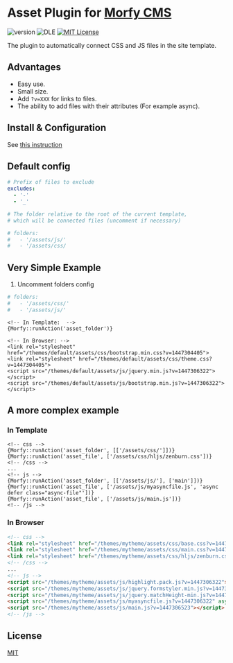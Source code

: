 # Asset Plugin for [Morfy CMS](http://morfy.org/)

![version](https://img.shields.io/badge/version-1.1.0-brightgreen.svg?style=flat-square "Version")
![DLE](https://img.shields.io/badge/Morfy-1.1.3+-green.svg?style=flat-square "Morfy Version")
[![MIT License](https://img.shields.io/badge/license-MIT-blue.svg?style=flat-square)](https://github.com/pafnuty/morfy-plugin-asset/blob/master/LICENSE)

The plugin to automatically connect CSS and JS files in the site template.



## Advantages
- Easy use.
- Small size.
- Add `?v=XXX` for links to files.
- The ability to add files with their attributes (For example async).


## Install & Configuration
See [this instruction](http://morfy.org/documentation/plugins/plugins-installation)


## Default config

```yml
# Prefix of files to exclude
excludes:
  - '-'
  - '_'

# The folder relative to the root of the current template, 
# which will be connected files (uncomment if necessary)

# folders:
#   - '/assets/js/'
#   - '/assets/css/
```

## Very Simple Example
1. Uncomment folders config
```yml
# folders:
#   - '/assets/css/'
#   - '/assets/js/'
```

```smarty
<!-- In Template:  -->
{Morfy::runAction('asset_folder')}

<!-- In Browser: -->
<link rel="stylesheet" href="/themes/default/assets/css/bootstrap.min.css?v=1447304405">
<link rel="stylesheet" href="/themes/default/assets/css/theme.css?v=1447304405">
<script src="/themes/default/assets/js/jquery.min.js?v=1447306322"></script>
<script src="/themes/default/assets/js/bootstrap.min.js?v=1447306322"></script>

```


## A more complex example

### In Template
```smarty
<!-- css -->
{Morfy::runAction('asset_folder', [['/assets/css/']])}
{Morfy::runAction('asset_file', ['/assets/css/hljs/zenburn.css'])}
<!-- /css -->
...
<!-- js -->
{Morfy::runAction('asset_folder', [['/assets/js/'], ['main']])}
{Morfy::runAction('asset_file', ['/assets/js/myasyncfile.js', 'async defer class="async-file"'])}
{Morfy::runAction('asset_file', ['/assets/js/main.js'])}
<!-- /js -->
```

### In Browser
```html
<!-- css -->
<link rel="stylesheet" href="/themes/mytheme/assets/css/base.css?v=1447304405">
<link rel="stylesheet" href="/themes/mytheme/assets/css/main.css?v=1447306321">
<link rel="stylesheet" href="/themes/mytheme/assets/css/hljs/zenburn.css?v=1447306328">
<!-- /css -->
...
<!-- js -->
<script src="/themes/mytheme/assets/js/highlight.pack.js?v=1447306322"></script>
<script src="/themes/mytheme/assets/js/jquery.formstyler.min.js?v=1447306322"></script>
<script src="/themes/mytheme/assets/js/jquery.matchHeight-min.js?v=1447306322"></script>
<script src="/themes/mytheme/assets/js/myasyncfile.js?v=1447306322" async defer class="async-file"></script>
<script src="/themes/mytheme/assets/js/main.js?v=1447306523"></script>
<!-- /js -->
```


## License 
[MIT](https://github.com/pafnuty/morfy-less/blob/master/LICENSE)